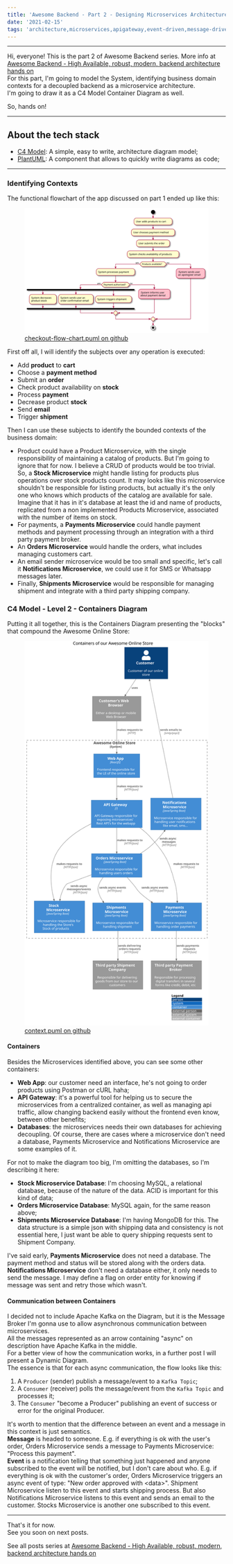 ```yaml
---
title: 'Awesome Backend - Part 2 - Designing Microservices Architecture and C4 Level 2 Diagram'
date: '2021-02-15'
tags: 'architecture,microservices,apigateway,event-driven,message-driven,apache kafka,c4model,ddd'
---
```


---
Hi, everyone!
This is the part 2 of Awesome Backend series.
More info at <a href="../posts/awesome-backend">Awesome Backend - High Available, robust, modern, backend architecture hands on</a>  
For this part, I'm going to model the System, identifying business domain contexts for a decoupled backend as a microservice architecture.  
I'm going to draw it as a C4 Model Container Diagram as well.

So, hands on!

---

## About the tech stack
- [C4 Model](https://c4model.com/): A simple, easy to write, architecture diagram model;
- [PlantUML](https://plantuml.com/): A component that allows to quickly write diagrams as code;

---

### Identifying Contexts
The functional flowchart of the app discussed on part 1 ended up like this:
<a target="_blank" rel="noopener noreferrer" href="https://raw.githubusercontent.com/viniciusvasti/awesome-backend/master/awesome-backend-docs/src/flowcharts/checkout-flow-chart.svg">
 <figure>
    <img src="https://raw.githubusercontent.com/viniciusvasti/awesome-backend/master/awesome-backend-docs/src/flowcharts/checkout-flow-chart.svg" />
  <figcaption><a href="https://raw.githubusercontent.com/viniciusvasti/awesome-backend/master/awesome-backend-docs/src/flowcharts/checkout-flow-chart.puml">checkout-flow-chart.puml on github</a></figcaption>
</figure>
</a>

First off all, I will identify the subjects over any operation is executed:
- Add **product** to **cart**
- Choose a **payment method**
- Submit an **order**
- Check product availability on **stock**
- Process **payment**
- Decrease product **stock**
- Send **email**
- Trigger **shipment**

Then I can use these subjects to identify the bounded contexts of the business domain:
- Product could have a Product Microservice, with the single responsibility of maintaining a catalog of products. But I'm going to ignore that for now. I believe a CRUD of products would be too trivial.  
So, a **Stock Microservice** might handle listing for products plus operations over stock products count. It may looks like this microservice shouldn't be responsible for listing products, but actually it's the only one who knows which products of the catalog are available for sale. Imagine that it has in it's database at least the id and name of products, replicated from a non implemented Products Microservice, associated with the number of items on stock.  
- For payments, a **Payments Microservice** could handle payment methods and payment processing through an integration with a third party payment broker.  
- An **Orders Microservice** would handle the orders, what includes managing customers cart.  
- An email sender microservice would be too small and specific, let's call it **Notifications Microservice**, we could use it for SMS or Whatsapp messages later.  
- Finally, **Shipments Microservice** would be responsible for managing shipment and integrate with a third party shipping company.

### C4 Model - Level 2 - Containers Diagram
Putting it all together, this is the Containers Diagram presenting the "blocks" that compound the Awesome Online Store:
<a target="_blank" rel="noopener noreferrer" href="https://raw.githubusercontent.com/viniciusvasti/awesome-backend/master/awesome-backend-docs/src/Awesome%20Online%20Store/conteiners.svg">
 <figure>
    <img src="https://raw.githubusercontent.com/viniciusvasti/awesome-backend/master/awesome-backend-docs/src/Awesome%20Online%20Store/conteiners.svg" />
  <figcaption><a href="https://raw.githubusercontent.com/viniciusvasti/awesome-backend/master/awesome-backend-docs/src/Awesome%20Online%20Store/conteiners.puml">context.puml on github</a></figcaption>
</figure>
</a>

#### Containers
Besides the Microservices identified above, you can see some other containers:
- **Web App**: our customer need an interface, he's not going to order products using Postman or cURL haha;
- **API Gateway**: it's a powerful tool for helping us to secure the microservices from a centralized container, as well as managing api traffic, allow changing backend easily without the frontend even know, between other benefits;
- **Databases**: the microservices needs their own databases for achieving decoupling. Of course, there are cases where a microservice don't need a database, Payments Microservice and Notifications Microservice are some examples of it.

For not to make the diagram too big, I'm omitting the databases, so I'm describing it here:
- **Stock Microservice Database**: I'm choosing MySQL, a relational database, because of the nature of the data. ACID is important for this kind of data;
- **Orders Microservice Database**: MySQL again, for the same reason above;
- **Shipments Microservice Database**: I'm having MongoDB for this. The data structure is a simple json with shipping data and consistency is not essential here, I just want be able to query shipping requests sent to Shipment Company.

I've said early, **Payments Microservice** does not need a database. The payment method and status will be stored along with the orders data.  
**Notifications Microservice** don't need a database either, it only needs to send the message. I may define a flag on order entity for knowing if message was sent and retry those which wasn't.

#### Communication between Containers
I decided not to include Apache Kafka on the Diagram, but it is the Message Broker I'm gonna use to allow asynchronous communication between microservices.  
All the messages represented as an arrow containing "async" on description have Apache Kafka in the middle.  
For a better view of how the communication works, in a further post I will present a Dynamic Diagram.  
The essence is that for each async communication, the flow looks like this:
1. A `Producer` (sender) publish a message/event to a `Kafka Topic`;
2. A `Consumer` (receiver) polls the message/event from the `Kafka Topic` and processes it;
3. The `Consumer` "become a Producer" publishing an event of success or error for the original Producer.

It's worth to mention that the difference between an event and a message in this context is just semantics.  
**Message** is headed to someone. E.g. if everything is ok with the user's order, Orders Microservice sends a message to Payments Microservice: "Process this payment".  
**Event** is a notification telling that something just happened and anyone subscribed to the event will be notified, but I don't care about who. E.g. if everything is ok with the customer's order, Orders Microservice triggers an async event of type: "New order approved with \<data\>". Shipment Microservice listen to this event and starts shipping process. But also Notifications Microservice listens to this event and sends an email to the customer. Stocks Microservice is another one subscribed to this event.

---
That's it for now.  
See you soon on next posts.

See all posts series at <a href="../posts/awesome-backend">Awesome Backend - High Available, robust, modern, backend architecture hands on</a>  
